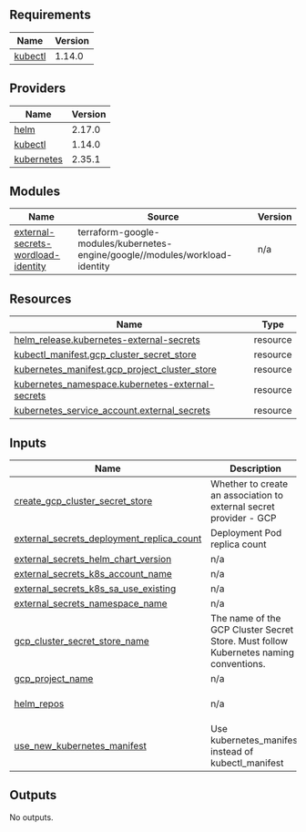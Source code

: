<!-- BEGIN_TF_DOCS -->
## Requirements

| Name | Version |
|------|---------|
| <a name="requirement_kubectl"></a> [kubectl](#requirement\_kubectl) | 1.14.0 |

## Providers

| Name | Version |
|------|---------|
| <a name="provider_helm"></a> [helm](#provider\_helm) | 2.17.0 |
| <a name="provider_kubectl"></a> [kubectl](#provider\_kubectl) | 1.14.0 |
| <a name="provider_kubernetes"></a> [kubernetes](#provider\_kubernetes) | 2.35.1 |

## Modules

| Name | Source | Version |
|------|--------|---------|
| <a name="module_external-secrets-wordload-identity"></a> [external-secrets-wordload-identity](#module\_external-secrets-wordload-identity) | terraform-google-modules/kubernetes-engine/google//modules/workload-identity | n/a |

## Resources

| Name | Type |
|------|------|
| [helm_release.kubernetes-external-secrets](https://registry.terraform.io/providers/hashicorp/helm/latest/docs/resources/release) | resource |
| [kubectl_manifest.gcp_cluster_secret_store](https://registry.terraform.io/providers/gavinbunney/kubectl/1.14.0/docs/resources/manifest) | resource |
| [kubernetes_manifest.gcp_project_cluster_store](https://registry.terraform.io/providers/hashicorp/kubernetes/latest/docs/resources/manifest) | resource |
| [kubernetes_namespace.kubernetes-external-secrets](https://registry.terraform.io/providers/hashicorp/kubernetes/latest/docs/resources/namespace) | resource |
| [kubernetes_service_account.external_secrets](https://registry.terraform.io/providers/hashicorp/kubernetes/latest/docs/resources/service_account) | resource |

## Inputs

| Name | Description | Type | Default | Required |
|------|-------------|------|---------|:--------:|
| <a name="input_create_gcp_cluster_secret_store"></a> [create\_gcp\_cluster\_secret\_store](#input\_create\_gcp\_cluster\_secret\_store) | Whether to create an association to external secret provider - GCP | `bool` | `true` | no |
| <a name="input_external_secrets_deployment_replica_count"></a> [external\_secrets\_deployment\_replica\_count](#input\_external\_secrets\_deployment\_replica\_count) | Deployment Pod replica count | `number` | `1` | no |
| <a name="input_external_secrets_helm_chart_version"></a> [external\_secrets\_helm\_chart\_version](#input\_external\_secrets\_helm\_chart\_version) | n/a | `string` | `"0.13.0"` | no |
| <a name="input_external_secrets_k8s_account_name"></a> [external\_secrets\_k8s\_account\_name](#input\_external\_secrets\_k8s\_account\_name) | n/a | `string` | `"external-secrets-sa"` | no |
| <a name="input_external_secrets_k8s_sa_use_existing"></a> [external\_secrets\_k8s\_sa\_use\_existing](#input\_external\_secrets\_k8s\_sa\_use\_existing) | n/a | `bool` | `true` | no |
| <a name="input_external_secrets_namespace_name"></a> [external\_secrets\_namespace\_name](#input\_external\_secrets\_namespace\_name) | n/a | `string` | `"external-secrets"` | no |
| <a name="input_gcp_cluster_secret_store_name"></a> [gcp\_cluster\_secret\_store\_name](#input\_gcp\_cluster\_secret\_store\_name) | The name of the GCP Cluster Secret Store. Must follow Kubernetes naming conventions. | `string` | `"default-gcp-project-cluster-store"` | no |
| <a name="input_gcp_project_name"></a> [gcp\_project\_name](#input\_gcp\_project\_name) | n/a | `any` | n/a | yes |
| <a name="input_helm_repos"></a> [helm\_repos](#input\_helm\_repos) | n/a | `map(string)` | <pre>{<br/>  "external-secrets": "https://charts.external-secrets.io"<br/>}</pre> | no |
| <a name="input_use_new_kubernetes_manifest"></a> [use\_new\_kubernetes\_manifest](#input\_use\_new\_kubernetes\_manifest) | Use kubernetes\_manifest instead of kubectl\_manifest | `bool` | `false` | no |

## Outputs

No outputs.
<!-- END_TF_DOCS -->